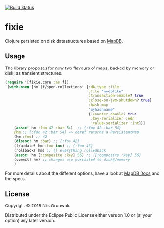 [![Build Status](https://travis-ci.org/ngrunwald/fixie.svg)](https://travis-ci.org/ngrunwald/fixie)

# fixie

Clojure persisted on disk datastructures based on [MapDB](http://www.mapdb.org/).

## Usage

The library proposes for now two flavours of maps, backed by memory or disk, as transient structures.

```clojure
(require '[fixie.core :as f])
`(with-open [hm (f/open-collections! {:db-type :file
									  :file "mydbfile"
									  :transaction-enable? true
									  :close-on-jvm-shutdown? true}
									  :hash-map
									  "myhashname"
									  {:counter-enable? true
									   :key-serializer :edn
									   :value-serializer :int})]
	(assoc! hm :foo 42 :bar 54)  ;; {:foo 42 :bar 54}
	@hm ;; {:foo 42 :bar 54} => deref returns a PersistentMap
	(hm :foo) ;; 42
	(dissoc! hm :bar) ;; {:foo 42}
	(f/update! hm :foo inc) ;; {:foo 43}
	(rollback! hm) ;; {} everything rolledback
	(assoc! hm [:composite :key] 56) ;; {[:composite :key] 56}
	(commit! hm) ;; changes are persisted to disk§/memory
	)
```

For more details about the different options, have a look at [MapDB Docs](https://jankotek.gitbooks.io/mapdb/content/) and the specs.

## License

Copyright © 2018 Nils Grunwald

Distributed under the Eclipse Public License either version 1.0 or (at
your option) any later version.
